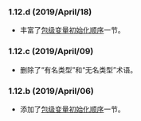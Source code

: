 

### 1.12.d (2019/April/18)

* 丰富了[包级变量初始化顺序](https://gfw.go101.org/article/evaluation-orders.html#package-level-variables)一节。

### 1.12.c (2019/April/09)

* 删除了“有名类型”和“无名类型”术语。

### 1.12.b (2019/April/06)

* 添加了[包级变量初始化顺序](https://gfw.go101.org/article/evaluation-orders.html#package-level-variables)一节。

